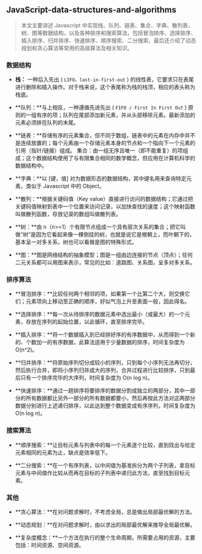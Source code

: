## JavaScript-data-structures-and-algorithms

> 本文主要讲述 Javascript 中实现栈、队列、链表、集合、字典、散列表、树、图等数据结构，以及各种排序和搜索算法，包括冒泡排序、选择排序、插入排序、归并排序、快速排序、顺序搜索、二分搜索，最后还介绍了动态规划和贪心算法等常用的高级算法及相关知识。

### 数据结构

* **栈：** 一种后入先出 ( `LIFO，last-in-first-out` ) 的线性表，它要求只在表尾进行删除和插入操作。对于栈来说，这个表尾称为栈的栈顶，相应的表头称为栈底。

* **队列：**与上相反，一种遵循先进先出 ( `FIFO / First In First Out` ) 原则的一组有序的项；队列在尾部添加新元素，并从头部移除元素。最新添加的元素必须排在队列的末尾。

* **链表：**存储有序的元素集合，但不同于数组，链表中的元素在内存中并不是连续放置的；每个元素由一个存储元素本身的节点和一个指向下一个元素的引用（指针/链接）组成。
集合：由一组无序且唯一（即不能重复）的项组成；这个数据结构使用了与有限集合相同的数学概念，但应用在计算机科学的数据结构中。

* **字典：**以 [键，值] 对为数据形态的数据结构，其中键名用来查询特定元素，类似于 Javascript 中的 Object。

* **散列：**根据关键码值（Key value）直接进行访问的数据结构；它通过把关键码值映射到表中一个位置来访问记录，以加快查找的速度；这个映射函数叫做散列函数，存放记录的数组叫做散列表。

* **树：**由 n（n>=1）个有限节点组成一个具有层次关系的集合；把它叫做“树”是因为它看起来像一棵倒挂的树，也就是说它是根朝上，而叶朝下的，基本呈一对多关系，树也可以看做是图的特殊形式。

* **图：**图是网络结构的抽象模型；图是一组由边连接的节点（顶点）；任何二元关系都可以用图来表示，常见的比如：道路图、关系图，呈多对多关系。

### 排序算法

* **冒泡排序：**比较任何两个相邻的项，如果第一个比第二个大，则交换它们；元素项向上移动至正确的顺序，好似气泡上升至表面一般，因此得名。

* **选择排序：**每一次从待排序的数据元素中选出最小（或最大）的一个元素，存放在序列的起始位置，以此循环，直至排序完毕。

* **插入排序：**将一个数据插入到已经排好序的有序数据中，从而得到一个新的、个数加一的有序数据，此算法适用于少量数据的排序，时间复杂度为 O(n^2)。

* **归并排序：**将原始序列切分成较小的序列，只到每个小序列无法再切分，然后执行合并，即将小序列归并成大的序列，合并过程进行比较排序，只到最后只有一个排序完毕的大序列，时间复杂度为 O(n log n)。

* **快速排序：**通过一趟排序将要排序的数据分割成独立的两部分，其中一部分的所有数据都比另外一部分的所有数据都要小，然后再按此方法对这两部分数据分别进行上述递归排序，以此达到整个数据变成有序序列，时间复杂度为 O(n log n)。

### 搜索算法

* **顺序搜索：**让目标元素与列表中的每一个元素逐个比较，直到找出与给定元素相同的元素为止，缺点是效率低下。

* **二分搜索：**在一个有序列表，以中间值为基准拆分为两个子列表，拿目标元素与中间值作比较从而再在目标的子列表中递归此方法，直至找到目标元素。


### 其他

* **贪心算法：**在对问题求解时，不考虑全局，总是做出局部最优解的方法。

* **动态规划：**在对问题求解时，由以求出的局部最优解来推导全局最优解。

* **复杂度概念：**一个方法在执行的整个生命周期，所需要占用的资源，主要包括：时间资源、空间资源。
